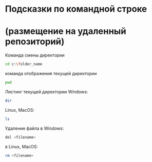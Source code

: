 # Подсказки по командной строке
# (размещение на удаленный репозиторий)

Команда смены
директории
```sh
cd c:\folder_name
```

команда отображения текущей директории
```sh
pwd
```

Листинг текущей директории
Windows:
```sh
dir
```
Linux, MacOS:
```sh
ls
```

Удаление файла в Windows:
```sh
del <filename>
```

в Linux, MacOS:
```sh
rm <filename>
```